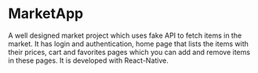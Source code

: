 # MarketApp

A well designed market project which uses fake API to fetch items in the market. It has login and authentication, home page that lists the items with their prices, cart and favorites pages which you can add and remove items in these pages. It is developed with React-Native.
 
 
